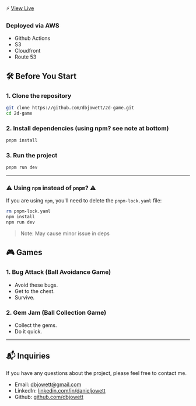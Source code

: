 ⚡️ [View Live](https://2dgame.danieljowett.com)

### Deployed via AWS

- Github Actions
- S3
- Cloudfront
- Route 53

## 🛠️ Before You Start

### 1. Clone the repository

```bash
git clone https://github.com/dbjowett/2d-game.git
cd 2d-game
```

### 2. Install dependencies (using npm? see note at bottom)

```bash
pnpm install
```

### 3. Run the project

```bash
pnpm run dev
```

---

### ⚠️ Using `npm` instead of `pnpm`? ⚠️

If you are using `npm`, you'll need to delete the `pnpm-lock.yaml` file:

```bash
rm pnpm-lock.yaml
npm install
npm run dev
```

> Note: May cause minor issue in deps

## 🎮 Games

### 1. Bug Attack (Ball Avoidance Game)

- Avoid these bugs.
- Get to the chest.
- Survive.

### 2. Gem Jam (Ball Collection Game)

- Collect the gems.
- Do it quick.

---

## 📬 Inquiries

If you have any questions about the project, please feel free to contact me.

- Email: [dbjowett@gmail.com](mailto:dbjowett@gmail.com)
- LinkedIn: [linkedin.com/in/danieljowett](https://linkedin.com/in/danieljowett)
- Github: [github.com/dbjowett](https://github.com/dbjowett)
